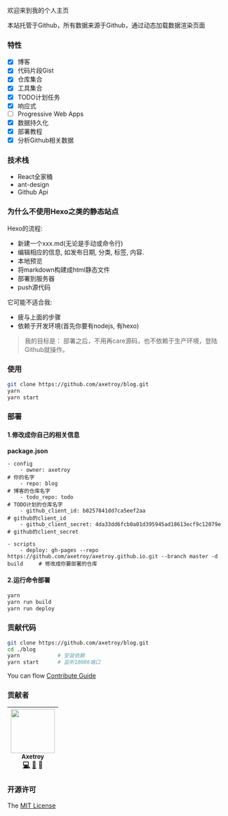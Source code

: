 欢迎来到我的个人主页

本站托管于Github，所有数据来源于Github，通过动态加载数据渲染页面

### 特性

- [x] 博客
- [x] 代码片段Gist
- [x] 仓库集合
- [x] 工具集合
- [x] TODO计划任务
- [x] 响应式
- [ ] Progressive Web Apps
- [x] 数据持久化
- [x] 部署教程
- [x] 分析Github相关数据

### 技术栈

- React全家桶
- ant-design
- Github Api

### 为什么不使用Hexo之类的静态站点

Hexo的流程: 

- 新建一个xxx.md(无论是手动或命令行)
- 编辑相应的信息, 如发布日期, 分类, 标签, 内容. 
- 本地预览
- 将markdown构建成html静态文件
- 部署到服务器
- push源代码

它可能不适合我: 

- 疲与上面的步骤
- 依赖于开发环境(首先你要有nodejs, 有hexo)

> 我的目标是：
> 部署之后，不用再care源码，也不依赖于生产环境，登陆Github就操作。

### 使用

```bash
git clone https://github.com/axetroy/blog.git
yarn
yarn start
```

### 部署

#### 1.修改成你自己的相关信息

**package.json**

```yarm
- config
    - owner: axetroy                                                        # 你的名字
    - repo: blog                                                            # 博客的仓库名字
    - todo_repo: todo                                                       # TODO计划的仓库名字
    - github_client_id: b8257841dd7ca5eef2aa                                # github的client_id
    - github_client_secret: 4da33dd6fcb0a01d395945ad18613ecf9c12079e        # github的client_secret
    
- scripts
    - deploy: gh-pages --repo https://github.com/axetroy/axetroy.github.io.git --branch master -d build     # 修改成你要部署的仓库
```

#### 2.运行命令部署

```bash
yarn
yarn run build
yarn run deploy
```

### 贡献代码

```bash
git clone https://github.com/axetroy/blog.git
cd ./blog
yarn            # 安装依赖
yarn start      # 监听10086端口
```

You can flow [Contribute Guide](https://github.com/axetroy/blog/blob/master/contributing.md)

### 贡献者

<!-- ALL-CONTRIBUTORS-LIST:START - Do not remove or modify this section -->
| [<img src="https://avatars1.githubusercontent.com/u/9758711?v=3" width="100px;"/><br /><sub>Axetroy</sub>](http://axetroy.github.io)<br />[💻](https://github.com/axetroyanti-redirect/anti-redirect/commits?author=axetroy) [🐛](https://github.com/axetroyanti-redirect/anti-redirect/issues?q=author%3Aaxetroy) 🎨 |
| :---: |
<!-- ALL-CONTRIBUTORS-LIST:END -->

### 开源许可

The [MIT License](https://github.com/axetroy/blog/blob/master/LICENSE)